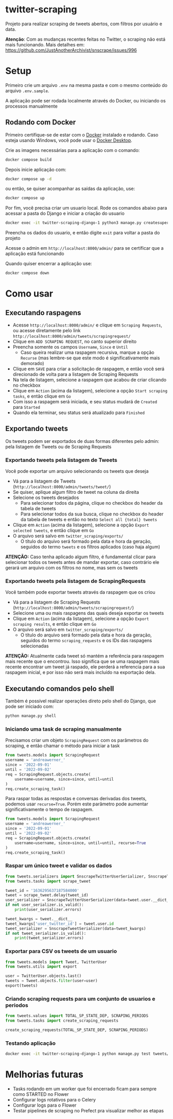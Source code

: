 # twitter-scraping

Projeto para realizar scraping de tweets abertos, com filtros por usuário e data.

**Atenção**: Com as mudanças recentes feitas no Twitter, o scraping não está mais funcionando.
Mais detalhes em: https://github.com/JustAnotherArchivist/snscrape/issues/996

# Setup

Primeiro crie um arquivo `.env` na mesma pasta e com o mesmo conteúdo do arquivo `.env.sample`.

A aplicação pode ser rodada localmente através do Docker, ou iniciando os processos manualmente

## Rodando com Docker

Primeiro certifique-se de estar com o [Docker](https://docs.docker.com/engine/) instalado e rodando. Caso esteja usando Windows, você pode usar o [Docker Desktop](https://docs.docker.com/desktop/install/windows-install/).

Crie as imagens necessárias para a aplicação com o comando:

```bash
docker compose build
```

Depois inicie aplicação com:

```bash
docker compose up -d
```

ou então, se quiser acompanhar as saídas da aplicação, use:

```bash
docker compose up
```

Por fim, você precisa criar um usuario local.
Rode os comandos abaixo para acessar a pasta do Django e iniciar a criação do usuario

```bash
docker exec -it twitter-scraping-django-1 python3 manage.py createsuperuser
```

Preencha os dados do usuario, e então digite `exit` para voltar a pasta do projeto

Acesse o admin em `http://localhost:8000/admin/` para se certificar que a aplicação está funcionando

Quando quiser encerrar a aplicação use:
```bash
docker compose down
```

# Como usar

## Executando raspagens
- Acesse `http://localhost:8000/admin/` e clique em `Scraping Requests`, ou acesse diretamente pelo link `http://localhost:8000/admin/tweets/scrapingrequest/`
- Clique em `ADD SCRAPING REQUEST`, no canto superior direito
- Preencha somente os campos `Username`, `Since` e `Until`
    - Caso queira realizar uma raspagem recursiva, marque a opção `Recurse` (mas lembre-se que este modo é significativamente mais demorado)
- Clique em `SAVE` para criar a solicitação de raspagem, e então você será direcionado de volta para a listagem de Scraping Requests
- Na tela de listagem, selecione a raspagem que acabou de criar clicando no checkbox
- Clique em `Action` (acima da listagem), selecione a opção `Start scraping tasks`, e então clique em `Go`
- Com isso a raspagem será iniciada, e seu status mudará de `Created` para `Started`
- Quando ela terminar, seu status será atualizado para `Finished`

## Exportando tweets

Os tweets podem ser exportados de duas formas diferentes pelo admin: pela listagem de Tweets ou de Scraping Requests

### Exportando tweets pela listagem de Tweets
Você pode exportar um arquivo selecionando os tweets que deseja

- Vá para a listagem de Tweets (`http://localhost:8000/admin/tweets/tweet/`)
- Se quiser, aplique algum filtro de tweet na coluna da direita
- Selecione os tweets desejados
    - Para selecionar todos da página, clique no checkbox do header da tabela de tweets
    - Para selecionar todos da sua busca, clique no checkbox do header da tabela de tweets e então no texto `Select all {total} tweets`
- Clique em `Action` (acima da listagem), selecione a opção `Export selected tweets`, e então clique em `Go`
- O arquivo será salvo em `twitter_scraping/exports/`
    - O título do arquivo será formado pela data e hora da geração, seguidos do termo `tweets` e os filtros aplicados (caso haja algum)

**ATENÇÃO:** Caso tenha aplicado algum filtro, é fundamental clicar para selecionar todos os tweets antes de mandar exportar, caso contrário ele gerará um arquivo com os filtros no nome, mas sem os tweets

### Exportando tweets pela listagem de ScrapingRequests

Você também pode exportar tweets através da raspagem que os criou
- Vá para a listagem de Scraping Requests (`http://localhost:8000/admin/tweets/scrapingrequest/`)
- Selecione uma ou mais raspagens das quais deseja exportar os tweets
- Clique em `Action` (acima da listagem), selecione a opção `Export scraping results`, e então clique em `Go`
- O arquivo será salvo em `twitter_scraping/exports/`
    - O título do arquivo será formado pela data e hora da geração, seguidos do termo `scraping_requests` e os IDs das raspagens selecionadas

**ATENÇÃO:** Atualmente cada tweet só mantém a referência para raspagem mais recente que o encontrou. Isso significa que se uma raspagem mais recente encontrar um tweet já raspado, ele perderá a referencia para a sua raspagem inicial, e por isso não será mais incluído na exportação dela.


## Executando comandos pelo shell

Também é possível realizar operações direto pelo shell do Django, que pode ser iniciado com:
```bash
python manage.py shell
```

### Iniciando uma task de scraping manualmente

Precisamos criar um objeto `ScrapingRequest` com os parâmetros do scraping, e então chamar o método para iniciar a task

```python
from tweets.models import ScrapingRequest
username = 'andreawerner_'
since = '2022-09-01'
until = '2022-09-02'
req = ScrapingRequest.objects.create(
    username=username, since=since, until=until
)
req.create_scraping_task()
```

Para raspar todas as respostas e conversas derivadas dos tweets, podemos usar `recurse=True`.
Porém este parâmetro pode aumentar significativamente o tempo de raspagem.

```python
from tweets.models import ScrapingRequest
username = 'andreawerner_'
since = '2022-09-01'
until = '2022-09-02'
req = ScrapingRequest.objects.create(
    username=username, since=since, until=until, recurse=True
)
req.create_scraping_task()
```

### Raspar um único tweet e validar os dados
```python
from tweets.serializers import SnscrapeTwitterUserSerializer, SnscrapeTweetSerializer
from tweets.tasks import scrape_tweet

tweet_id = '1636295637187584000'
tweet = scrape_tweet.delay(tweet_id)
user_serializer = SnscrapeTwitterUserSerializer(data=tweet.user.__dict__)
if not user_serializer.is_valid():
    print(user_serializer.errors)

tweet_kwargs = tweet.__dict__
tweet_kwargs['user_twitter_id'] = tweet.user.id
tweet_serializer = SnscrapeTweetSerializer(data=tweet_kwargs)
if not tweet_serializer.is_valid():
    print(tweet_serializer.errors)
```

### Exportar para CSV os tweets de um usuario
```python
from tweets.models import Tweet, TwitterUser
from tweets.utils import export

user = TwitterUser.objects.last()
tweets = Tweet.objects.filter(user=user)
export(tweets)
```

### Criando scraping requests para um conjunto de usuarios e periodos 
```python
from tweets.values import TOTAL_SP_STATE_DEP, SCRAPING_PERIODS
from tweets.tasks import create_scraping_requests

create_scraping_requests(TOTAL_SP_STATE_DEP, SCRAPING_PERIODS)
```

### Testando aplicação

```bash
docker exec -it twitter-scraping-django-1 python manage.py test tweets/tests/
```


# Melhorias futuras

- Tasks rodando em um worker que foi encerrado ficam para sempre como STARTED no Flower
- Configurar logs rotativos para o Celery
- Configurar logs para o Flower
- Testar pipelines de scraping no Prefect pra visualizar melhor as etapas
